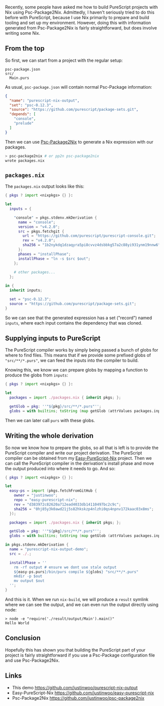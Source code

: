 Recently, some people have asked me how to build PureScript projects with Nix using Psc-Package2Nix. Admittedly, I haven't seriously tried to do this before with PureScript, because I use Nix primarily to prepare and build tooling and set up my environment. However, doing this with information generated from Psc-Package2Nix is fairly straightforward, but does involve writing some Nix.

## From the top

So first, we can start from a project with the regular setup:

```
psc-package.json
src/
  Main.purs
```

As usual, `psc-package.json` will contain normal Psc-Package information:

```json
{
  "name": "purescript-nix-output",
  "set": "psc-0.12.3",
  "source": "https://github.com/purescript/package-sets.git",
  "depends": [
    "console",
    "prelude"
  ]
}
```

Then we can use [Psc-Package2Nix](https://github.com/justinwoo/psc-package2nix) to generate a Nix expression with our packages.

```bash
> psc-package2nix # or pp2n psc-package2nix
wrote packages.nix
```

## `packages.nix`

The `packages.nix` output looks like this:

```nix
{ pkgs ? import <nixpkgs> {} }:

let
  inputs = {

    "console" = pkgs.stdenv.mkDerivation {
      name = "console";
      version = "v4.2.0";
      src = pkgs.fetchgit {
        url = "https://github.com/purescript/purescript-console.git";
        rev = "v4.2.0";
        sha256 = "1b2nykdq1dzaqyra5pi8cvvz4dsbbkg57a2c88yi931ynm19nnw6";
      };
      phases = "installPhase";
      installPhase = "ln -s $src $out";
    };
    
    # other packages...
  };

in {
  inherit inputs;

  set = "psc-0.12.3";
  source = "https://github.com/purescript/package-sets.git";
}
```

So we can see that the generated expression has a set ("record") named `inputs`, where each input contains the dependency that was cloned.

## Supplying inputs to PureScript

The PureScript compiler works by simply being passed a bunch of globs for where to find files. This means that if we provide some prefixed globs of `"src/**/*.purs"`, we can feed the inputs into the compiler to build.

Knowing this, we know we can prepare globs by mapping a function to produce the globs from `inputs`:

```nix
{ pkgs ? import <nixpkgs> {} }:

let
  packages = import ./packages.nix { inherit pkgs; };

  getGlob = pkg: ''"${pkg}/src/**/*.purs"'';
  globs = with builtins; toString (map getGlob (attrValues packages.inputs));
```

Then we can later call `purs` with these globs.

## Writing the whole derivation

So now we know how to prepare the globs, so all that is left is to provide the PureScript compiler and write our project derivation. The PureScript compiler can be obtained from my [Easy-PureScript-Nix](https://github.com/justinwoo/easy-purescript-nix) project. Then we can call the PureScript compiler in the derivation's install phase and move the output produced into where it needs to go. And so:

```nix
{ pkgs ? import <nixpkgs> {} }:

let
  easy-ps = import (pkgs.fetchFromGitHub {
    owner = "justinwoo";
    repo = "easy-purescript-nix";
    rev = "d383972c82620a712ead4033db14110497bc2c9c";
    sha256 = "0hj85y3k0awd21j5s82hkskzp4nlzhi0qs4npnv172kaac03x8ms";
  });

  packages = import ./packages.nix { inherit pkgs; };

  getGlob = pkg: ''"${pkg}/src/**/*.purs"'';
  globs = with builtins; toString (map getGlob (attrValues packages.inputs));

in pkgs.stdenv.mkDerivation {
  name = "purescript-nix-output-demo";
  src = ./.;

  installPhase = ''
    rm -rf output # ensure we dont use stale output
    ${easy-ps.purs}/bin/purs compile ${globs} "src/**/*.purs"
    mkdir -p $out
    mv output $out
  '';
}
```

And this is it. When we run `nix-build`, we will produce a `result` symlink where we can see the output, and we can even run the output directly using node:

```
> node -e "require('./result/output/Main').main()"
Hello World
```

## Conclusion

Hopefully this has shown you that building the PureScript part of your project is fairly straightforward if you use a Psc-Package configuration file and use Psc-Package2Nix.

## Links

* This demo <https://github.com/justinwoo/purescript-nix-output>
* Easy-PureScript-Nix <https://github.com/justinwoo/easy-purescript-nix>
* Psc-Package2Nix <https://github.com/justinwoo/psc-package2nix>
